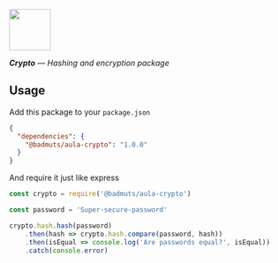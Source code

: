 <img src="https://emojipedia-us.s3.dualstack.us-west-1.amazonaws.com/thumbs/120/apple/129/closed-lock-with-key_1f510.png" width="75"/>

_**Crypto** — Hashing and encryption package_

## Usage
Add this package to your `package.json`

```json
{
  "dependencies": {
    "@badmuts/aula-crypto": "1.0.0"
  }
}
```

And require it just like express

```js
const crypto = require('@badmuts/aula-crypto')

const password = 'Super-secure-password'

crypto.hash.hash(password)
    .then(hash => crypto.hash.compare(password, hash))
    .then(isEqual => console.log('Are passwords equal?', isEqual))
    .catch(console.error)
```
